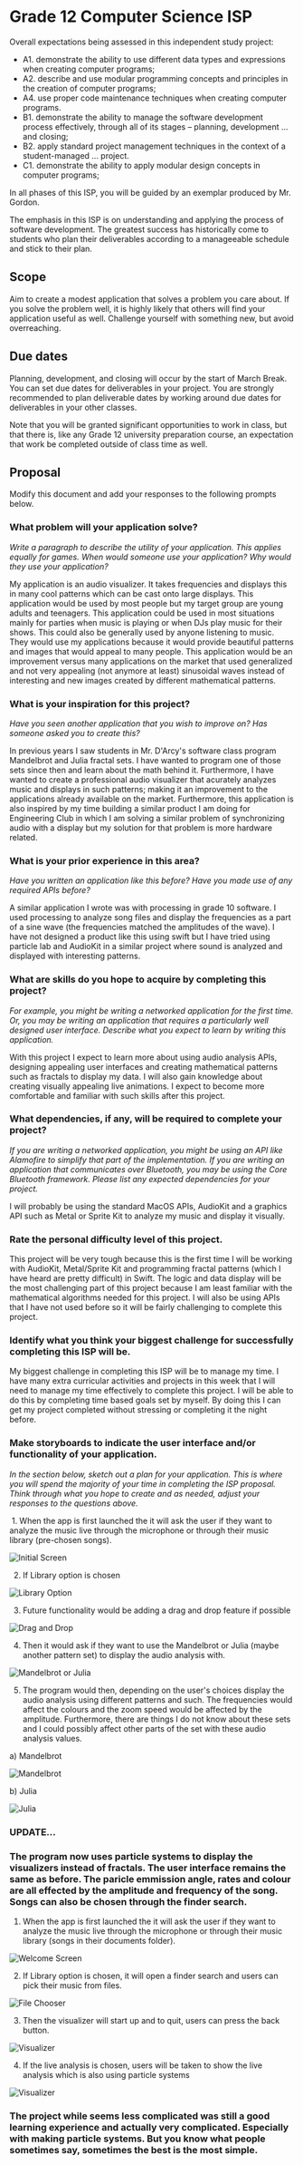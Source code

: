 # Grade 12 Computer Science ISP

Overall expectations being assessed in this independent study project:

* A1. 	demonstrate the ability to use different data types and expressions when creating computer programs;
* A2. 	describe and use modular programming concepts and principles in the creation of computer programs;
* A4. 	use proper code maintenance techniques when creating computer programs.
* B1. 	demonstrate the ability to manage the software development process effectively, through all of its stages – planning, development ... and closing;
* B2. 	apply standard project management techniques in the context of a student-managed ... project.
* C1. 	demonstrate the ability to apply modular design concepts in computer programs;

In all phases of this ISP, you will be guided by an exemplar produced by Mr. Gordon.

The emphasis in this ISP is on understanding and applying the process of software development. The greatest success has historically come to students who plan their deliverables according to a manageeable schedule and stick to their plan.

## Scope

Aim to create a modest application that solves a problem you care about. If you solve the problem well, it is highly likely that others will find your application useful as well. Challenge yourself with something new, but avoid overreaching.

## Due dates

Planning, development, and closing will occur by the start of March Break. You can set due dates for deliverables in your project. You are strongly recommended to plan deliverable dates by working around due dates for deliverables in your other classes.

Note that you will be granted significant opportunities to work in class, but that there is, like any Grade 12 university preparation course, an expectation that work be completed outside of class time as well.

## Proposal

Modify this document and add your responses to the following prompts below.

### What problem will your application solve?

*Write a paragraph to describe the utility of your application. This applies equally for games. When would someone use your application? Why would they use your application?*

My application is an audio visualizer. It takes frequencies and displays this in many cool patterns which can be cast onto large displays. This application would be used by most people but my target group are young adults and teenagers. This application could be used in most situations mainly for parties when music is playing or when DJs play music for their shows. This could also be generally used by anyone listening to music. They would use my applications because it would provide beautiful patterns and images that would appeal to many people. This application would be an improvement versus many applications on the market that used generalized and not very appealing (not anymore at least) sinusoidal waves instead of interesting and new images created by different mathematical patterns. 

### What is your inspiration for this project?

*Have you seen another application that you wish to improve on? Has someone asked you to create this?*

In previous years I saw students in Mr. D'Arcy's software class program Mandelbrot and Julia fractal sets. I have wanted to program one of those sets since then and learn about the math behind it. Furthermore, I have wanted to create a professional audio visualizer that acurately analyzes music and displays in such patterns; making it an improvement to the applications already available on the market. Furthermore, this application is also inspired by my time building a similar product I am doing for Engineering Club in which I am solving a similar problem of synchronizing audio with a display but my solution for that problem is more hardware related. 

### What is your prior experience in this area?

*Have you written an application like this before? Have you made use of any required APIs before?*

A similar application I wrote was with processing in grade 10 software. I used processing to analyze song files and display the frequencies as a part of a sine wave (the frequencies matched the amplitudes of the wave). I have not designed a product like this using swift but I have tried using particle lab and AudioKit in a similar project where sound is analyzed and displayed with interesting patterns. 

### What are skills do you hope to acquire by completing this project?

*For example, you might be writing a networked application for the first time. Or, you may be writing an application that requires a particularly well designed user interface. Describe what you expect to learn by writing this application.*

With this project I expect to learn more about using audio analysis APIs, designing appealing user interfaces and creating mathematical patterns such as fractals to display my data. I will also gain knowledge about creating visually appealing live animations. I expect to become more comfortable and familiar with such skills after this project.

### What dependencies, if any, will be required to complete your project?

*If you are writing a networked application, you might be using an API like Alamofire to simplify that part of the implementation. If you are writing an application that communicates over Bluetooth, you may be using the Core Bluetooth framework. Please list any expected dependencies for your project.*

I will probably be using the standard MacOS APIs, AudioKit and a graphics API such as Metal or Sprite Kit to analyze my music and display it visually.

### Rate the personal difficulty level of this project.

This project will be very tough because this is the first time I will be working with AudioKit, Metal/Sprite Kit and programming fractal patterns (which I have heard are pretty difficult) in Swift. The logic and data display will be the most challenging part of this project because I am least familiar with the mathematical algorithms needed for this project. I will also be using APIs that I have not used before so it will be fairly challenging to complete this project.

### Identify what you think your biggest challenge for successfully completing this ISP will be.

My biggest challenge in completing this ISP will be to manage my time. I have many extra curricular activities and projects in this week that I will need to manage my time effectively to complete this project. I will be able to do this by completing time based goals set by myself. By doing this I can get my project completed without stressing or completing it the night before. 


### Make storyboards to indicate the user interface and/or functionality of your application.

*In the section below, sketch out a plan for your application. This is where you will spend the majority of your time in completing the ISP proposal. Think through what you hope to create and as needed, adjust your responses to the questions above.*

 1. When the app is first launched the it will ask the user if they want to analyze the music live through the microphone or through their music library (pre-chosen songs).
 
 ![Initial Screen](https://github.com/rsgc-bagga-p/ics4u-isp-audio-visualizer-app/blob/master/Audio%20Visualizer/SoftwareISPPhoto1.jpeg?raw=true)

 2. If Library option is chosen
 
 ![Library Option](https://github.com/rsgc-bagga-p/ics4u-isp-audio-visualizer-app/blob/master/Audio%20Visualizer/SoftwareISPLibrary.jpg?raw=true)
 
 3. Future functionality would be adding a drag and drop feature if possible
 
 ![Drag and Drop](https://github.com/rsgc-bagga-p/ics4u-isp-audio-visualizer-app/blob/master/Audio%20Visualizer/SoftwareISPDragandDrop.jpg?raw=true)
 
 4. Then it would ask if they want to use the Mandelbrot or Julia (maybe another pattern set) to display the audio analysis with. 
 
 ![Mandelbrot or Julia](https://github.com/rsgc-bagga-p/ics4u-isp-audio-visualizer-app/blob/5edeedc892f5b1c2edb6a4ed576a42952235ce4d/Audio%20Visualizer/SoftwareISPPhoto2.jpeg?raw=true)

 5. The program would then, depending on the user's choices display the audio analysis using different patterns and such. The frequencies would affect the colours and the zoom speed would be affected by the amplitude. Furthermore, there are things I do not know about these sets and I could possibly affect other parts of the set with these audio analysis values.
 
 a) Mandelbrot
 
 ![Mandelbrot](https://github.com/rsgc-bagga-p/ics4u-isp-audio-visualizer-app/blob/5edeedc892f5b1c2edb6a4ed576a42952235ce4d/Audio%20Visualizer/SoftwareISPMandelbrot.jpeg?raw=true)
 
 b) Julia
 
 ![Julia](https://github.com/rsgc-bagga-p/ics4u-isp-audio-visualizer-app/blob/5edeedc892f5b1c2edb6a4ed576a42952235ce4d/Audio%20Visualizer/SoftwareISPJulia.jpeg?raw=true)

### UPDATE...

### The program now uses particle systems to display the visualizers instead of fractals. The user interface remains the same as before. The paricle emmission angle, rates and colour are all effected by the amplitude and frequency of the song. Songs can also be chosen through the finder search. 

1. When the app is first launched the it will ask the user if they want to analyze the music live through the microphone or through their music library (songs in their documents folder).

![Welcome Screen](https://github.com/rsgc-bagga-p/ics4u-isp-audio-visualizer-app/blob/master/Screen%20Shot%202017-04-11%20at%209.36.35%20PM.png?raw=true)

2. If Library option is chosen, it will open a finder search and users can pick their music from files.

![File Chooser](https://github.com/rsgc-bagga-p/ics4u-isp-audio-visualizer-app/blob/master/Screen%20Shot%202017-04-11%20at%209.42.59%20PM.png?raw=true)

3. Then the visualizer will start up and to quit, users can press the back button.

![Visualizer](https://github.com/rsgc-bagga-p/ics4u-isp-audio-visualizer-app/blob/master/Screen%20Shot%202017-04-11%20at%209.43.36%20PM.png?raw=true)

4. If the live analysis is chosen, users will be taken to show the live analysis which is also using particle systems

![Visualizer](https://github.com/rsgc-bagga-p/ics4u-isp-audio-visualizer-app/blob/master/Screen%20Shot%202017-04-11%20at%209.43.52%20PM.png?raw=true)

### The project while seems less complicated was still a good learning experience and actually very complicated. Especially with making particle systems. But you know what people sometimes say, sometimes the best is the most simple.
